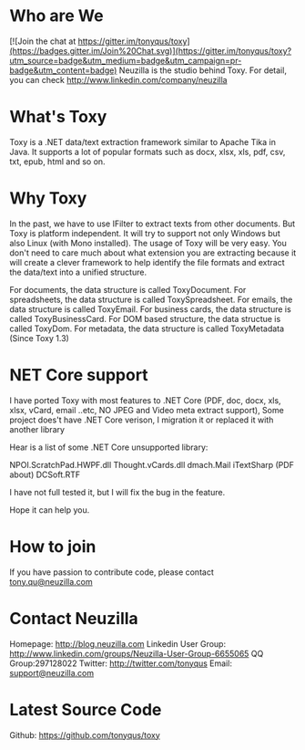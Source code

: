 Who are We
==========

[![Join the chat at https://gitter.im/tonyqus/toxy](https://badges.gitter.im/Join%20Chat.svg)](https://gitter.im/tonyqus/toxy?utm_source=badge&utm_medium=badge&utm_campaign=pr-badge&utm_content=badge)
Neuzilla is the studio behind Toxy. For detail, you can check http://www.linkedin.com/company/neuzilla 

What's Toxy
============
Toxy is a .NET data/text extraction framework similar to Apache Tika in Java. It supports a lot of popular formats such as docx, xlsx, xls, pdf, csv, txt, epub, html and so on.

Why Toxy
============
In the past, we have to use IFilter to extract texts from other documents. But Toxy is platform independent. It will try to support not only Windows but also Linux (with Mono installed). The usage of Toxy will be very easy. You don't need to care much about what extension you are extracting because it will create a clever framework to help identify the file formats and extract the data/text into a unified structure. 

For documents, the data structure is called ToxyDocument.
For spreadsheets, the data structure is called ToxySpreadsheet.
For emails, the data structure is called ToxyEmail.
For business cards, the data structure is called ToxyBusinessCard.
For DOM based structure, the data structue is called ToxyDom.
For metadata, the data structure is called ToxyMetadata (Since Toxy 1.3)


NET Core support
============
I have ported Toxy with most features to .NET Core (PDF, doc, docx, xls, xlsx, vCard, email ..etc, NO JPEG and Video meta extract support), Some project does't have .NET Core verison, I migration it or replaced it with another library

Hear is a list of some .NET Core unsupported library:

NPOI.ScratchPad.HWPF.dll
Thought.vCards.dll
dmach.Mail
iTextSharp (PDF about)
DCSoft.RTF

I have not full tested it, but I will fix the bug in the feature.

Hope it can help you.


How to join
============
If you have passion to contribute code, please contact tony.qu@neuzilla.com

Contact Neuzilla
============
Homepage: http://blog.neuzilla.com
Linkedin User Group: http://www.linkedin.com/groups/Neuzilla-User-Group-6655065 
QQ Group:297128022
Twitter: http://twitter.com/tonyqus
Email: support@neuzilla.com

Latest Source Code
====================
Github: https://github.com/tonyqus/toxy
